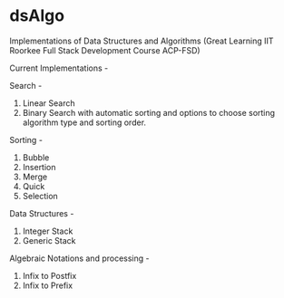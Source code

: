 # dsAlgo
Implementations of Data Structures and Algorithms (Great Learning IIT Roorkee Full Stack Development Course ACP-FSD)

Current Implementations -

Search -
1. Linear Search
2. Binary Search with automatic sorting and options to choose sorting algorithm type and sorting order.

Sorting -
1. Bubble
2. Insertion
3. Merge
4. Quick
5. Selection

Data Structures -
1. Integer Stack
2. Generic Stack


Algebraic Notations and processing - 
1. Infix to Postfix
2. Infix to Prefix
